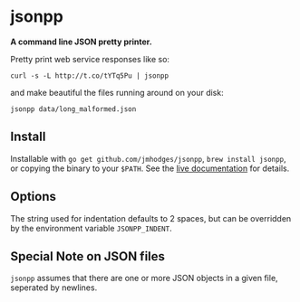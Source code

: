 jsonpp
======

**A command line JSON pretty printer.**

Pretty print web service responses like so:

    curl -s -L http://t.co/tYTq5Pu | jsonpp

and make beautiful the files running around on your disk:

    jsonpp data/long_malformed.json

Install
-------

Installable with `go get github.com/jmhodges/jsonpp`, `brew install jsonpp`,
or copying the binary to your `$PATH`. See the [live
documentation](http://jmhodges.github.com/jsonpp/) for details.

Options
-------

The string used for indentation defaults to 2 spaces, but can be overridden
by the environment variable `JSONPP_INDENT`.

Special Note on JSON files
--------------------------

`jsonpp` assumes that there are one or more JSON objects in a given file,
seperated by newlines.

